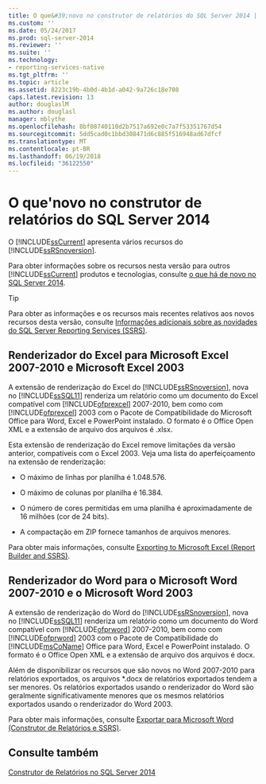 ```yaml
---
title: O que&#39;novo no construtor de relatórios do SQL Server 2014 | Microsoft Docs
ms.custom: ''
ms.date: 05/24/2017
ms.prod: sql-server-2014
ms.reviewer: ''
ms.suite: ''
ms.technology:
- reporting-services-native
ms.tgt_pltfrm: ''
ms.topic: article
ms.assetid: 8223c19b-4b0d-4b1d-a042-9a726c18e708
caps.latest.revision: 13
author: douglaslM
ms.author: douglasl
manager: mblythe
ms.openlocfilehash: 8bf08740110d2b7517a692e0c7a7f53351767d54
ms.sourcegitcommit: 5dd5cad0c1bbd308471d6c885f516948ad67dfcf
ms.translationtype: MT
ms.contentlocale: pt-BR
ms.lasthandoff: 06/19/2018
ms.locfileid: "36122550"
---
```

# <a name="what39s-new-in-report-builder-for-sql-server-2014"></a>O que&#39;novo no construtor de relatórios do SQL Server 2014
  O [!INCLUDE[ssCurrent](../includes/sscurrent-md.md)] apresenta vários recursos do [!INCLUDE[ssRSnoversion](../includes/ssrsnoversion-md.md)].  
  
 Para obter informações sobre os recursos nesta versão para outros [!INCLUDE[ssCurrent](../includes/sscurrent-md.md)] produtos e tecnologias, consulte [o que há de novo no SQL Server 2014](../sql-server/what-s-new-in-sql-server-2016.md).  
  
> [!TIP]  
>  Para obter as informações e os recursos mais recentes relativos aos novos recursos desta versão, consulte [Informações adicionais sobre as novidades do SQL Server Reporting Services (SSRS)](http://go.microsoft.com/fwlink/?LinkId=207147).  
  
##  <a name="ExcelRenderer"></a> Renderizador do Excel para Microsoft Excel 2007-2010 e Microsoft Excel 2003  
 A extensão de renderização do Excel do [!INCLUDE[ssRSnoversion](../includes/ssrsnoversion-md.md)], nova no [!INCLUDE[ssSQL11](../includes/sssql11-md.md)] renderiza um relatório como um documento do Excel compatível com [!INCLUDE[ofprexcel](../includes/ofprexcel-md.md)] 2007-2010, bem como com [!INCLUDE[ofprexcel](../includes/ofprexcel-md.md)] 2003 com o Pacote de Compatibilidade do Microsoft Office para Word, Excel e PowerPoint instalado. O formato é o Office Open XML e a extensão de arquivo dos arquivos é .xlsx.  
  
 Esta extensão de renderização do Excel remove limitações da versão anterior, compatíveis com o Excel 2003. Veja uma lista do aperfeiçoamento na extensão de renderização:  
  
-   O máximo de linhas por planilha é 1.048.576.  
  
-   O máximo de colunas por planilha é 16.384.  
  
-   O número de cores permitidas em uma planilha é aproximadamente de 16 milhões (cor de 24 bits).  
  
-   A compactação em ZIP fornece tamanhos de arquivos menores.  
  
 Para obter mais informações, consulte [Exporting to Microsoft Excel &#40;Report Builder and SSRS&#41;](report-builder/exporting-to-microsoft-excel-report-builder-and-ssrs.md).  
  
##  <a name="WordRenderer"></a> Renderizador do Word para o Microsoft Word 2007-2010 e o Microsoft Word 2003  
 A extensão de renderização do Word do [!INCLUDE[ssRSnoversion](../includes/ssrsnoversion-md.md)], nova no [!INCLUDE[ssSQL11](../includes/sssql11-md.md)] renderiza um relatório como um documento do Word compatível com [!INCLUDE[ofprword](../includes/ofprword-md.md)] 2007-2010, bem como com [!INCLUDE[ofprword](../includes/ofprword-md.md)] 2003 com o Pacote de Compatibilidade do [!INCLUDE[msCoName](../includes/msconame-md.md)] Office para Word, Excel e PowerPoint instalado. O formato é o Office Open XML e a extensão de arquivo dos arquivos é docx.  
  
 Além de disponibilizar os recursos que são novos no Word 2007-2010 para relatórios exportados, os arquivos *.docx de relatórios exportados tendem a ser menores. Os relatórios exportados usando o renderizador do Word são geralmente significativamente menores que os mesmos relatórios exportados usando o renderizador do Word 2003.  
  
 Para obter mais informações, consulte [Exportar para Microsoft Word &#40;Construtor de Relatórios e SSRS&#41;](report-builder/exporting-to-microsoft-word-report-builder-and-ssrs.md).  
  
## <a name="see-also"></a>Consulte também  
 [Construtor de Relatórios no SQL Server 2014](report-builder/report-builder-in-sql-server-2016.md)  
  
  